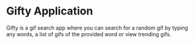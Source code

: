# Gifty Application 

Gifty is a gif search app where you can search for a random gif by typing any words, a list of gifs of the provided word or view trending gifs. 